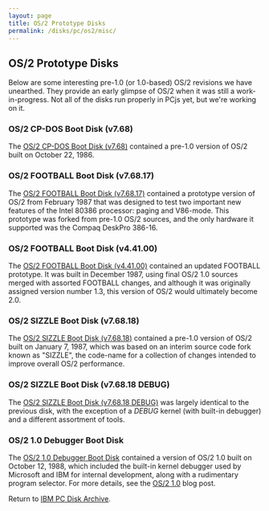 ```yaml
---
layout: page
title: OS/2 Prototype Disks
permalink: /disks/pc/os2/misc/
---
```


OS/2 Prototype Disks
---

Below are some interesting pre-1.0 (or 1.0-based) OS/2 revisions we have unearthed.  They provide an early glimpse
of OS/2 when it was still a work-in-progress.  Not all of the disks run properly in PCjs yet, but we're working on it.

### OS/2 CP-DOS Boot Disk (v7.68)

The [OS/2 CP-DOS Boot Disk (v7.68)](/disks/pc/os2/misc/cpdos/86295/) contained a pre-1.0 version of OS/2 built on
October 22, 1986.

### OS/2 FOOTBALL Boot Disk (v7.68.17)

The [OS/2 FOOTBALL Boot Disk (v7.68.17)](/disks/pc/os2/misc/football/87058/) contained a prototype version of OS/2
from February 1987 that was designed to test two important new features of the Intel 80386 processor: paging and V86-mode.
This prototype was forked from pre-1.0 OS/2 sources, and the only hardware it supported was the Compaq DeskPro 386-16.

### OS/2 FOOTBALL Boot Disk (v4.41.00)

The [OS/2 FOOTBALL Boot Disk (v4.41.00)](/disks/pc/os2/misc/football/87357/) contained an updated FOOTBALL prototype.
It was built in December 1987, using final OS/2 1.0 sources merged with assorted FOOTBALL changes, and although 
it was originally assigned version number 1.3, this version of OS/2 would ultimately become 2.0.

### OS/2 SIZZLE Boot Disk (v7.68.18)

The [OS/2 SIZZLE Boot Disk (v7.68.18)](/disks/pc/os2/misc/cpdos/87007/) contained a pre-1.0 version of OS/2
built on January 7, 1987, which was based on an interim source code fork known as "SIZZLE", the code-name for a
collection of changes intended to improve overall OS/2 performance.

### OS/2 SIZZLE Boot Disk (v7.68.18 DEBUG)

The [OS/2 SIZZLE Boot Disk (v7.68.18 DEBUG)](/disks/pc/os2/misc/cpdos/87007/debug/) was largely identical to the
previous disk, with the exception of a *DEBUG* kernel (with built-in debugger) and a different assortment of tools. 

### OS/2 1.0 Debugger Boot Disk

The [OS/2 1.0 Debugger Boot Disk](/disks/pc/os2/misc/1.0/88286/) contained a version of OS/2 1.0 built on
October 12, 1988, which included the built-in kernel debugger used by Microsoft and IBM for internal development,
along with a rudimentary program selector.  For more details, see the [OS/2 1.0](/blog/2014/12/04/) blog post.

Return to [IBM PC Disk Archive](/disks/pc/#other-os2-disks).
